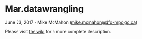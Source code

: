 # Mar.datawrangling

June 23, 2017 - Mike McMahon (mike.mcmahon@dfo-mpo.gc.ca)

Please visit [the wiki](https://github.com/Maritimes/Mar.datawrangling/wiki/home) for a more complete description.
